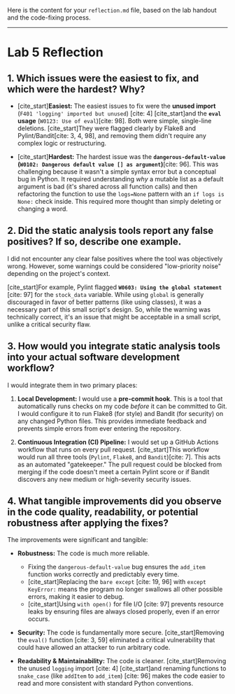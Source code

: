 Here is the content for your `reflection.md` file, based on the lab handout and the code-fixing process.

---

# Lab 5 Reflection

## 1. Which issues were the easiest to fix, and which were the hardest? Why?

* [cite_start]**Easiest:** The easiest issues to fix were the **unused import** (`F401 'logging' imported but unused`) [cite: 4] [cite_start]and the **`eval` usage** (`W0123: Use of eval`)[cite: 98]. Both were simple, single-line deletions. [cite_start]They were flagged clearly by Flake8 and Pylint/Bandit[cite: 3, 4, 98], and removing them didn't require any complex logic or restructuring.

* [cite_start]**Hardest:** The hardest issue was the **`dangerous-default-value` (`W0102: Dangerous default value [] as argument`)**[cite: 96]. This was challenging because it wasn't a simple syntax error but a conceptual bug in Python. It required understanding *why* a mutable list as a default argument is bad (it's shared across all function calls) and then refactoring the function to use the `logs=None` pattern with an `if logs is None:` check inside. This required more thought than simply deleting or changing a word.

## 2. Did the static analysis tools report any false positives? If so, describe one example.

I did not encounter any clear false positives where the tool was objectively wrong. However, some warnings could be considered "low-priority noise" depending on the project's context.

[cite_start]For example, Pylint flagged **`W0603: Using the global statement`** [cite: 97] for the `stock_data` variable. While using `global` is generally discouraged in favor of better patterns (like using classes), it was a necessary part of this small script's design. So, while the warning was technically correct, it's an issue that might be acceptable in a small script, unlike a critical security flaw.

## 3. How would you integrate static analysis tools into your actual software development workflow?

I would integrate them in two primary places:

1.  **Local Development:** I would use a **pre-commit hook**. This is a tool that automatically runs checks on my code *before* it can be committed to Git. I would configure it to run Flake8 (for style) and Bandit (for security) on any changed Python files. This provides immediate feedback and prevents simple errors from ever entering the repository.

2.  **Continuous Integration (CI) Pipeline:** I would set up a GitHub Actions workflow that runs on every pull request. [cite_start]This workflow would run all three tools (`Pylint`, `Flake8`, and `Bandit`)[cite: 7]. This acts as an automated "gatekeeper." The pull request could be blocked from merging if the code doesn't meet a certain Pylint score or if Bandit discovers any new medium or high-severity security issues.

## 4. What tangible improvements did you observe in the code quality, readability, or potential robustness after applying the fixes?

The improvements were significant and tangible:

* **Robustness:** The code is much more reliable.
    * Fixing the `dangerous-default-value` bug ensures the `add_item` function works correctly and predictably every time.
    * [cite_start]Replacing the `bare except` [cite: 19, 96] with `except KeyError:` means the program no longer swallows all other possible errors, making it easier to debug.
    * [cite_start]Using `with open()` for file I/O [cite: 97] prevents resource leaks by ensuring files are always closed properly, even if an error occurs.

* **Security:** The code is fundamentally more secure. [cite_start]Removing the `eval()` function [cite: 3, 59] eliminated a critical vulnerability that could have allowed an attacker to run arbitrary code.

* **Readability & Maintainability:** The code is cleaner. [cite_start]Removing the unused `logging` import [cite: 4] [cite_start]and renaming functions to `snake_case` (like `addItem` to `add_item`) [cite: 96] makes the code easier to read and more consistent with standard Python conventions.